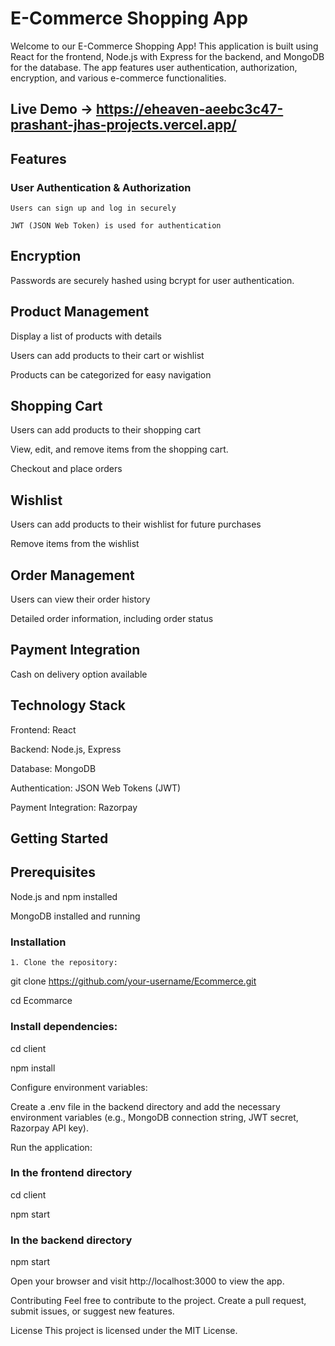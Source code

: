 # E-Commerce Shopping App

  Welcome to our E-Commerce Shopping App! This application is built using React for the frontend, Node.js with Express for the backend, and MongoDB for the database. The app features user authentication, authorization, encryption, and various e-commerce functionalities.


 ## Live Demo -> https://eheaven-aeebc3c47-prashant-jhas-projects.vercel.app/
 
 

    
 ## Features
 
  ### User Authentication & Authorization
  
    Users can sign up and log in securely
  
    JWT (JSON Web Token) is used for authentication
  
    
  
 ## Encryption
 
  Passwords are securely hashed using bcrypt for user authentication.
  
## Product Management

  Display a list of products with details
  
 Users can add products to their cart or wishlist
 
 Products can be categorized for easy navigation
 
## Shopping Cart

  Users can add products to their shopping cart
  
 View, edit, and remove items from the shopping cart.
 
 Checkout and place orders
 
## Wishlist

  Users can add products to their wishlist for future purchases
  
  Remove items from the wishlist
  
## Order Management

  Users can view their order history
  
  Detailed order information, including order status
  
## Payment Integration

 Cash on delivery option available
 
 
 
## Technology Stack

 Frontend: React
 
 Backend: Node.js, Express
 
 Database: MongoDB
 
 Authentication: JSON Web Tokens (JWT)
 
 Payment Integration: Razorpay
 
## Getting Started

 ## Prerequisites
 
  Node.js and npm installed
  
  MongoDB installed and running

  ### Installation

    1. Clone the repository:


git clone https://github.com/your-username/Ecommerce.git

cd Ecommarce

### Install dependencies:


cd client

npm install




Configure environment variables:

Create a .env file in the backend directory and add the necessary environment variables (e.g., MongoDB connection string, JWT secret, Razorpay API key).

Run the application:


### In the frontend directory

cd client

npm start

### In the backend directory

npm start

Open your browser and visit http://localhost:3000 to view the app.

Contributing
Feel free to contribute to the project. Create a pull request, submit issues, or suggest new features.

License
This project is licensed under the MIT License.
    
